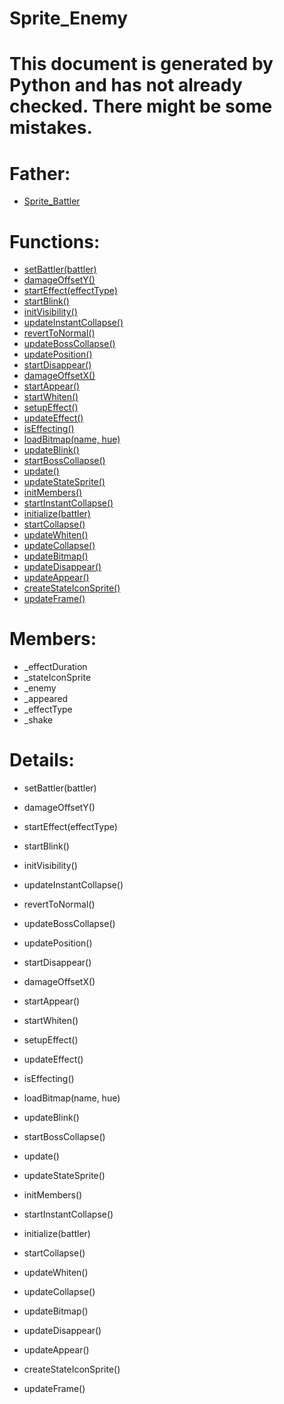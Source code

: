 Sprite_Enemy
===

# This document is generated by Python and has not already checked. There might be some mistakes.

# Father:
* [Sprite_Battler](Sprite_Battler.md)


# Functions:
* [setBattler(battler)](#setBattler)
* [damageOffsetY()](#damageOffsetY)
* [startEffect(effectType)](#startEffect)
* [startBlink()](#startBlink)
* [initVisibility()](#initVisibility)
* [updateInstantCollapse()](#updateInstantCollapse)
* [revertToNormal()](#revertToNormal)
* [updateBossCollapse()](#updateBossCollapse)
* [updatePosition()](#updatePosition)
* [startDisappear()](#startDisappear)
* [damageOffsetX()](#damageOffsetX)
* [startAppear()](#startAppear)
* [startWhiten()](#startWhiten)
* [setupEffect()](#setupEffect)
* [updateEffect()](#updateEffect)
* [isEffecting()](#isEffecting)
* [loadBitmap(name, hue)](#loadBitmap)
* [updateBlink()](#updateBlink)
* [startBossCollapse()](#startBossCollapse)
* [update()](#update)
* [updateStateSprite()](#updateStateSprite)
* [initMembers()](#initMembers)
* [startInstantCollapse()](#startInstantCollapse)
* [initialize(battler)](#initialize)
* [startCollapse()](#startCollapse)
* [updateWhiten()](#updateWhiten)
* [updateCollapse()](#updateCollapse)
* [updateBitmap()](#updateBitmap)
* [updateDisappear()](#updateDisappear)
* [updateAppear()](#updateAppear)
* [createStateIconSprite()](#createStateIconSprite)
* [updateFrame()](#updateFrame)

# Members:
* _effectDuration
* _stateIconSprite
* _enemy
* _appeared
* _effectType
* _shake

# Details:
<p id=setBattler></p>

* setBattler(battler)
	

<p id=damageOffsetY></p>

* damageOffsetY()
	

<p id=startEffect></p>

* startEffect(effectType)
	

<p id=startBlink></p>

* startBlink()
	

<p id=initVisibility></p>

* initVisibility()
	

<p id=updateInstantCollapse></p>

* updateInstantCollapse()
	

<p id=revertToNormal></p>

* revertToNormal()
	

<p id=updateBossCollapse></p>

* updateBossCollapse()
	

<p id=updatePosition></p>

* updatePosition()
	

<p id=startDisappear></p>

* startDisappear()
	

<p id=damageOffsetX></p>

* damageOffsetX()
	

<p id=startAppear></p>

* startAppear()
	

<p id=startWhiten></p>

* startWhiten()
	

<p id=setupEffect></p>

* setupEffect()
	

<p id=updateEffect></p>

* updateEffect()
	

<p id=isEffecting></p>

* isEffecting()
	

<p id=loadBitmap></p>

* loadBitmap(name, hue)
	

<p id=updateBlink></p>

* updateBlink()
	

<p id=startBossCollapse></p>

* startBossCollapse()
	

<p id=update></p>

* update()
	

<p id=updateStateSprite></p>

* updateStateSprite()
	

<p id=initMembers></p>

* initMembers()
	

<p id=startInstantCollapse></p>

* startInstantCollapse()
	

<p id=initialize></p>

* initialize(battler)
	

<p id=startCollapse></p>

* startCollapse()
	

<p id=updateWhiten></p>

* updateWhiten()
	

<p id=updateCollapse></p>

* updateCollapse()
	

<p id=updateBitmap></p>

* updateBitmap()
	

<p id=updateDisappear></p>

* updateDisappear()
	

<p id=updateAppear></p>

* updateAppear()
	

<p id=createStateIconSprite></p>

* createStateIconSprite()
	

<p id=updateFrame></p>

* updateFrame()
	

